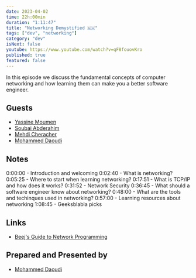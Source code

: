 ```yaml
---
date: 2023-04-02
time: 22h:00min
duration: "1:11:47"
title: "Networking Demystified 🇲🇦"
tags: ["dev", "networking"]
category: "dev"
isNext: false
youtube: https://www.youtube.com/watch?v=qF8fouovKro
published: true
featured: false
---
```


In this episode we discuss the fundamental concepts of computer networking and how learning them can make you a better software engineer.

## Guests
- [Yassine Moumen](https://www.linkedin.com/in/yassine-moumen)
- [Soubai Abderahim](https://soubai.me)
- [Mehdi Cheracher](https://twitter.com/Mehdi_Cheracher)
- [Mohammed Daoudi](https://twitter.com/MIduoad)

## Notes
0:00:00 - Introduction and welcoming
0:02:40 - What is networking?
0:05:25 - Where to start when learning networking?
0:17:51 - What is TCP/IP and how does it works?
0:31:52 - Network Security
0:36:45 - What should a software engineer know about networking?
0:48:00 - What are the tools and techinques used in networking?
0:57:00 - Learning resources about networking
1:08:45 - Geeksblabla picks

## Links
- [Beej's Guide to Network Programming](https://beej.us/guide/bgnet/)

## Prepared and Presented by
- [Mohammed Daoudi](https://twitter.com/MIduoad)
